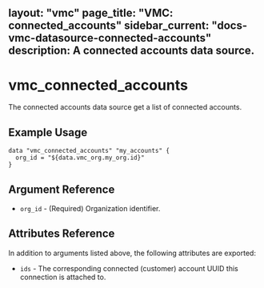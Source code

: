 layout: "vmc"
page_title: "VMC: connected_accounts"
sidebar_current: "docs-vmc-datasource-connected-accounts"
description: A connected accounts data source.
---

# vmc_connected_accounts

The connected accounts data source get a list of connected accounts.

## Example Usage

```hcl
data "vmc_connected_accounts" "my_accounts" {
  org_id = "${data.vmc_org.my_org.id}"
}
```

## Argument Reference

* `org_id` - (Required) Organization identifier.

## Attributes Reference

In addition to arguments listed above, the following attributes are exported:

* `ids` - The corresponding connected (customer) account UUID this connection is attached to.
